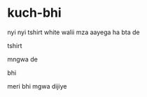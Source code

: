 # kuch-bhi

nyi nyi tshirt
white walii
mza aayega
ha bta de

tshirt

mngwa de

bhi

meri
bhi mgwa dijiye
 
